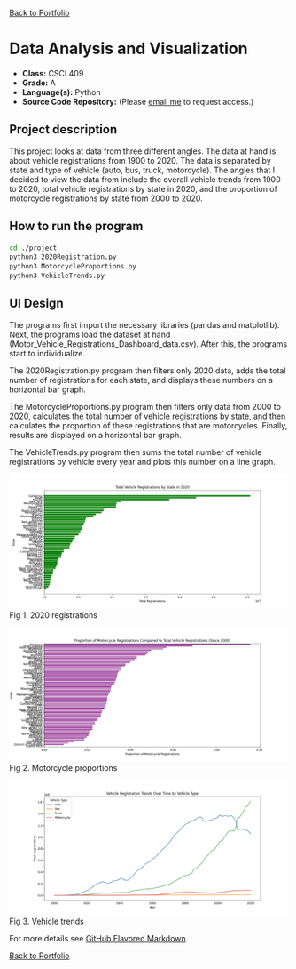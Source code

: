 [Back to Portfolio](./)

Data Analysis and Visualization
===============

-   **Class:** CSCI 409
-   **Grade:** A
-   **Language(s):** Python
-   **Source Code Repository:** (Please [email me](mailto:weddingzack@gmail.com?subject=GitHub%20Access) to request access.)

## Project description

This project looks at data from three different angles. The data at hand is about vehicle registrations from 1900 to 2020. The data is separated by state and type of vehicle (auto, bus, truck, motorcycle). The angles that I decided to view the data from include the overall vehicle trends from 1900 to 2020, total vehicle registrations by state in 2020, and the proportion of motorcycle registrations by state from 2000 to 2020.

## How to run the program

```bash
cd ./project
python3 2020Registration.py
python3 MotorcycleProportions.py
python3 VehicleTrends.py
```

## UI Design

The programs first import the necessary libraries (pandas and matplotlib). Next, the programs load the dataset at hand (Motor_Vehicle_Registrations_Dashboard_data.csv). After this, the programs start to individualize.

The 2020Registration.py program then filters only 2020 data, adds the total number of registrations for each state, and displays these numbers on a horizontal bar graph.

The MotorcycleProportions.py program then filters only data from 2000 to 2020, calculates the total number of vehicle registrations by state, and then calculates the proportion of these registrations that are motorcycles. Finally, results are displayed on a horizontal bar graph.

The VehicleTrends.py program then sums the total number of vehicle registrations by vehicle every year and plots this number on a line graph.

![screenshot](images/2020Registrations.png)  
Fig 1. 2020 registrations

![screenshot](images/MotorcycleProportions.png)  
Fig 2. Motorcycle proportions

![screenshot](images/VehicleTrends.png)  
Fig 3. Vehicle trends

For more details see [GitHub Flavored Markdown](https://guides.github.com/features/mastering-markdown/).

[Back to Portfolio](./)
